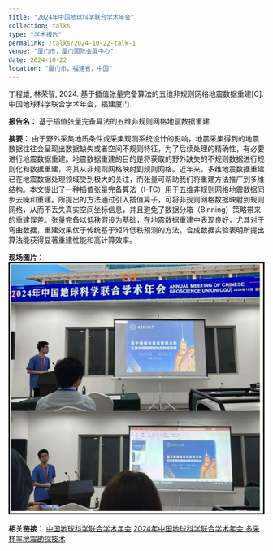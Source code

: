 ```yaml
---
title: "2024年中国地球科学联合学术年会"
collection: talks
type: "学术报告"
permalink: /talks/2024-10-22-talk-1
venue: "厦门市，厦门国际会展中心"
date: 2024-10-22
location: "厦门市，福建省，中国"
---
```


丁程雄, 林荣智, 2024. 基于插值张量完备算法的五维非规则网格地震数据重建[C]. 中国地球科学联合学术年会，福建厦门.

**报告名：** 基于插值张量完备算法的五维非规则网格地震数据重建

**摘要：** 由于野外采集地质条件或采集观测系统设计的影响，地震采集得到的地震数据往往会呈现出数据缺失或者空间不规则特征，为了后续处理的精确性，有必要进行地震数据重建。地震数据重建的目的是将获取的野外缺失的不规则数据进行规则化和数据重建，将其从非规则网格映射到规则网格。近年来，多维地震数据重建已在地震数据处理领域受到极大的关注，而张量可帮助我们将重建方法推广到多维结构。本文提出了一种插值张量完备算法（I-TC）用于五维非规则网格地震数据同步去噪和重建。所提出的方法通过引入插值算子，可将非规则网格数据映射到规则网格，从而不丢失真实空间坐标信息，并且避免了数据分箱（Binning）策略带来的重建误差。张量完备以低秩假设为基础，在地震数据重建中表现良好，尤其对于弯曲数据，重建效果优于传统基于矩阵低秩预测的方法。合成数据实验表明所提出算法能获得显著重建性能和高计算效率。

**现场图片：** ![2024年中国地球科学联合学术年会丁程雄汇报](images/2024CGU.png)

**相关链接：** [中国地球科学联合学术年会](https://www.cgu.org.cn/)  [2024年中国地球科学联合学术年会 多采样率地震勘探技术](https://www.cgu.org.cn/cugs/?q=node/109&subject=44&list=10#date3zt)
